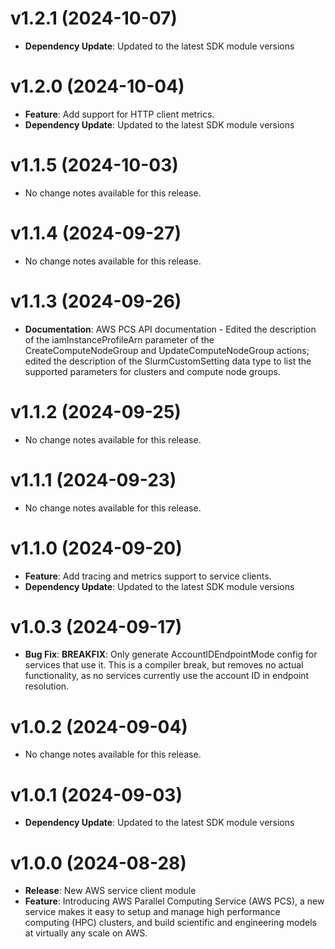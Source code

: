 # v1.2.1 (2024-10-07)

* **Dependency Update**: Updated to the latest SDK module versions

# v1.2.0 (2024-10-04)

* **Feature**: Add support for HTTP client metrics.
* **Dependency Update**: Updated to the latest SDK module versions

# v1.1.5 (2024-10-03)

* No change notes available for this release.

# v1.1.4 (2024-09-27)

* No change notes available for this release.

# v1.1.3 (2024-09-26)

* **Documentation**: AWS PCS API documentation - Edited the description of the iamInstanceProfileArn parameter of the CreateComputeNodeGroup and UpdateComputeNodeGroup actions; edited the description of the SlurmCustomSetting data type to list the supported parameters for clusters and compute node groups.

# v1.1.2 (2024-09-25)

* No change notes available for this release.

# v1.1.1 (2024-09-23)

* No change notes available for this release.

# v1.1.0 (2024-09-20)

* **Feature**: Add tracing and metrics support to service clients.
* **Dependency Update**: Updated to the latest SDK module versions

# v1.0.3 (2024-09-17)

* **Bug Fix**: **BREAKFIX**: Only generate AccountIDEndpointMode config for services that use it. This is a compiler break, but removes no actual functionality, as no services currently use the account ID in endpoint resolution.

# v1.0.2 (2024-09-04)

* No change notes available for this release.

# v1.0.1 (2024-09-03)

* **Dependency Update**: Updated to the latest SDK module versions

# v1.0.0 (2024-08-28)

* **Release**: New AWS service client module
* **Feature**: Introducing AWS Parallel Computing Service (AWS PCS), a new service makes it easy to setup and manage high performance computing (HPC) clusters, and build scientific and engineering models at virtually any scale on AWS.

